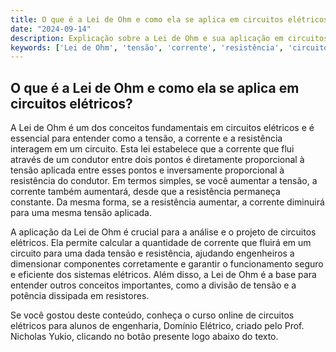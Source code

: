 ```yaml
---
title: O que é a Lei de Ohm e como ela se aplica em circuitos elétricos?
date: "2024-09-14"
description: Explicação sobre a Lei de Ohm e sua aplicação em circuitos elétricos.
keywords: ['Lei de Ohm', 'tensão', 'corrente', 'resistência', 'circuitos elétricos']
---
```


## O que é a Lei de Ohm e como ela se aplica em circuitos elétricos?

A Lei de Ohm é um dos conceitos fundamentais em circuitos elétricos e é essencial para entender como a tensão, a corrente e a resistência interagem em um circuito. Esta lei estabelece que a corrente que flui através de um condutor entre dois pontos é diretamente proporcional à tensão aplicada entre esses pontos e inversamente proporcional à resistência do condutor. Em termos simples, se você aumentar a tensão, a corrente também aumentará, desde que a resistência permaneça constante. Da mesma forma, se a resistência aumentar, a corrente diminuirá para uma mesma tensão aplicada.

A aplicação da Lei de Ohm é crucial para a análise e o projeto de circuitos elétricos. Ela permite calcular a quantidade de corrente que fluirá em um circuito para uma dada tensão e resistência, ajudando engenheiros a dimensionar componentes corretamente e garantir o funcionamento seguro e eficiente dos sistemas elétricos. Além disso, a Lei de Ohm é a base para entender outros conceitos importantes, como a divisão de tensão e a potência dissipada em resistores.

Se você gostou deste conteúdo, conheça o curso online de circuitos elétricos para alunos de engenharia, Domínio Elétrico, criado pelo Prof. Nicholas Yukio, clicando no botão presente logo abaixo do texto.